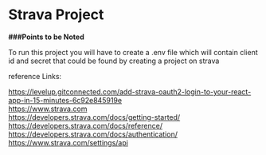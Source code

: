 # Strava Project

**###Points to be Noted**

To run this project you will have to create a .env file which will contain client id and secret that could be found by creating a project on strava   

reference Links:  

https://levelup.gitconnected.com/add-strava-oauth2-login-to-your-react-app-in-15-minutes-6c92e845919e   
https://www.strava.com  
https://developers.strava.com/docs/getting-started/   
https://developers.strava.com/docs/reference/  
https://developers.strava.com/docs/authentication/  
https://www.strava.com/settings/api  

